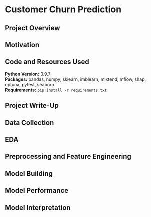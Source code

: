 # Customer Churn Prediction
## Project Overview
<!-- * Created a tool that **predicts kudos** (a proxy for user interaction) on [Strava activities](https://www.strava.com/athletes/5028644) (RMSE: 9.41) to see if it was random or if different attributes impact kudos in different ways.
* Attained over 4000 Strava activities using the **Strava API** and python.
* **Engineered new features** using domain knowledge. For example, features encapsulating different run types and times of day were added.
* Performed **feature selection** using a combination of SHAP values and feature importance.
* Optimized Linear (Lasso), Random Forest, and XGBoost Regressors using **Optuna** to reach the best model.
* Built an **interactive API** application using Streamlit, which can be found [here](https://strava-kudos.herokuapp.com/). -->

## Motivation


## Code and Resources Used 
**Python Version:** 3.9.7 <br />
**Packages:** pandas, numpy, sklearn, imblearn, mlxtend, mflow, shap, optuna, pytest, seaborn <br />
**Requirements:** ```pip install -r requirements.txt```  

## Project Write-Up
<!-- A blog post was written about this project and it was featured on Towards Data Science's editors pick section, it can be found [here](https://towardsdatascience.com/predicting-strava-kudos-1a4ce7a02053). -->

## Data Collection


## EDA
<!-- Some notable findings include:
* The Kudos received depended heavily on how many followers I had at the time. Unfortunately, there was no way to see how many followers I had at each point in time, therefore I could only use my most recent 1125 activities to train my model as the kudos stayed fairly consistent in this interval.
* It was found that the target variable is skewed right and there are some extreme values above ~100.
* Features such as distance, moving_time, and average_speed_mpk seem to share a similar distribution to the one we have with kudos_count.
* By looking at time distribution between activities, it was found that runs that are quickly followed in succession by other runs tend to receive fewer kudos than runs that were the only activity that day. To add to this, the longest activity of the day tends to receive more kudos than the other runs that day.

<p float="left">
  <img src="https://github.com/jackmleitch/StravaKudos/blob/main/input/images/pivot_table.png" width="200" />
  <img src="https://github.com/jackmleitch/StravaKudos/blob/main/input/images/indexs.png" width="300" /> 
  <img src="https://github.com/jackmleitch/StravaKudos/blob/main/input/images/corr.png" width="300" />
</p> -->

## Preprocessing and Feature Engineering
<!-- After obtaining the data, I needed to clean it up so that it was usable for my model. I made the following changes and created the following variables:
* An 80/20 train/test split was used and as my data contained dates, the most recent 20% of the data became the test set. I then split the training set into 5 folds using Sklearn's StratifiedKFold, Sturge's rule was used to bin the continuous target variable.
* Any missing values in a categorical feature were assigned a new category 'NONE' and missing values in numeric features were imputed using the median. Some heuristic functions were also used to impute systematic missing values. 
* Time-based features were added: year, month, day of the week, etc. Other features were also created using specific domain knowledge. I go into depth about this in the corresponding [blog post](https://towardsdatascience.com/predicting-strava-kudos-1a4ce7a02053).
* One-hot-encoding was used to encode categorical features and ordinal encoding was used to encode ordinal features. Target encoding was also used for a few categorical features.  -->

## Model Building 
<!-- In this step, I built a few different candidate models and compared different metrics to determine which was the best model for deployment. Three of those models were:
* Dummy Classifier (simply returns average kudos) - Baseline for the model.
* Lasso Regression - Because of the sparse data from the many categorical variables, I thought a normalized regression like lasso would be effective.
* Random Forest - Again, with the sparsity associated with the data, I thought that this would be a good fit.
* XGBRegressor - Well... this model just always seems to work.

Feature selection was performed using a mix of SHAP values and feature importance from XGB. 

Optuna was used to tune all three shortlisted models. In particular, the Tree-structured Parzen Estimator (TPE) was used.
<p align="center">
<img src="https://github.com/jackmleitch/StravaKudos/blob/main/input/images/optuna.png" width="600" height="300">
</p> -->

## Model Performance
<!-- The XGB model far outperformed the other approaches on the test and validation sets.
* XGB Regressor : RMSE = 9.41
* Lasso Regression: RMSE = 10.54
* Random Forest Regressor: RMSE = 10.89

The final XGB model was then trained on the whole training dataset using the hyperparameters found in the Optuna experiment. -->

## Model Interpretation
<!-- SHAP was used to interpret the model and individual predictions. It was found that longer and faster runs recieve more kudos (as they are more impressive?). Workouts also recieve more kudos than easy runs.

<p float="left">
  <img src="https://github.com/jackmleitch/StravaKudos/blob/main/input/images/shap_feature_imp.png" width="400" />
  <img src="https://github.com/jackmleitch/StravaKudos/blob/main/input/images/shap1.png" width="400" /> 
</p> -->
